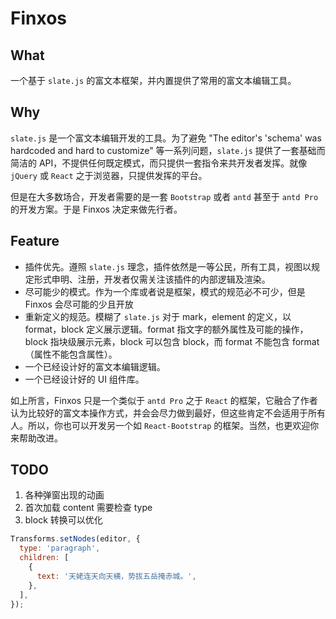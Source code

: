 # Finxos

## What

一个基于 `slate.js` 的富文本框架，并内置提供了常用的富文本编辑工具。

## Why

`slate.js` 是一个富文本编辑开发的工具。为了避免 "The editor's 'schema' was hardcoded and hard to customize" 等一系列问题，`slate.js` 提供了一套基础而简洁的 API，不提供任何既定模式，而只提供一套指令来共开发者发挥。就像 `jQuery` 或 `React` 之于浏览器，只提供发挥的平台。

但是在大多数场合，开发者需要的是一套 `Bootstrap` 或者 `antd` 甚至于 `antd Pro` 的开发方案。于是 Finxos 决定来做先行者。

## Feature

- 插件优先。遵照 `slate.js` 理念，插件依然是一等公民，所有工具，视图以规定形式申明、注册，开发者仅需关注该插件的内部逻辑及渲染。
- 尽可能少的模式。作为一个库或者说是框架，模式的规范必不可少，但是 Finxos 会尽可能的少且开放
- 重新定义的规范。模糊了 `slate.js` 对于 mark，element 的定义，以 format，block 定义展示逻辑。format 指文字的额外属性及可能的操作，block 指块级展示元素，block 可以包含 block，而 format 不能包含 format（属性不能包含属性）。
- 一个已经设计好的富文本编辑逻辑。
- 一个已经设计好的 UI 组件库。

如上所言，Finxos 只是一个类似于 `antd Pro` 之于 `React` 的框架，它融合了作者认为比较好的富文本操作方式，并会会尽力做到最好，但这些肯定不会适用于所有人。所以，你也可以开发另一个如 `React-Bootstrap` 的框架。当然，也更欢迎你来帮助改进。




## TODO

1. 各种弹窗出现的动画
2. 首次加载 content 需要检查 type
3. block 转换可以优化  
```js
Transforms.setNodes(editor, {
  type: 'paragraph',
  children: [
    {
      text: '天姥连天向天横，势拔五岳掩赤城。',
    },
  ],
});
```
